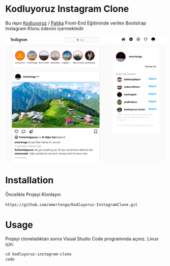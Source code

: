 # Kodluyoruz Instagram Clone

Bu repo [Kodluyoruz](https://www.kodluyoruz.org) / [Patika](https://www.patika.dev) Front-End Eğitiminde verilen Bootstrap Instagram Klonu ödevini içermektedir 

![Image](https://github.com/omertonga/Kodluyoruz-InstagramClone/blob/main/assets/screenshot.png)

# Installation

Öncelikle Projeyi Klonlayın

`https://github.com/omertonga/Kodluyoruz-InstagramClone.git`

# Usage
Projeyi cloneladıktan sonra Visual Studio Code programında açınız.
Linux için: 
```
cd kodluyoruz-instagram-clone
code
```


